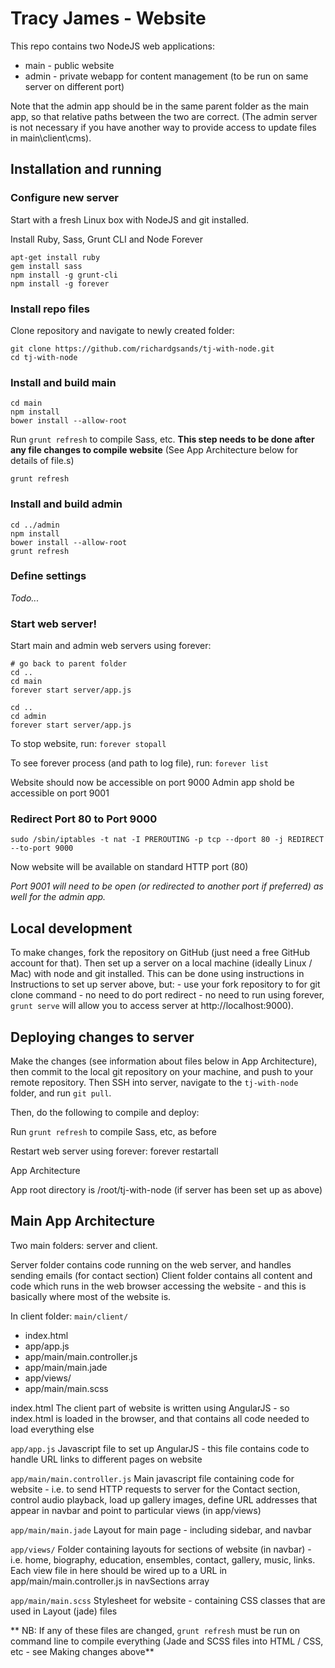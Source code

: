 # Tracy James - Website

This repo contains two NodeJS web applications:
- main - public website
- admin - private webapp for content management (to be run on same server on different port)

Note that the admin app should be in the same parent folder as the main app, so that relative paths between the two are correct. (The admin server is not necessary if you have another way to provide access to update files in main\client\cms). 

## Installation and running

### Configure new server

Start with a fresh Linux box with NodeJS and git installed.

Install Ruby, Sass, Grunt CLI and Node Forever

```
apt-get install ruby
gem install sass
npm install -g grunt-cli
npm install -g forever
```

### Install repo files

Clone repository and navigate to newly created folder:
```
git clone https://github.com/richardgsands/tj-with-node.git
cd tj-with-node
```

### Install and build main
```
cd main
npm install
bower install --allow-root
```
Run `grunt refresh` to compile Sass, etc. **This step needs to be done after any file changes to compile website** (See App Architecture below for details of file.s)
```
grunt refresh
```

### Install and build admin
```
cd ../admin
npm install
bower install --allow-root
grunt refresh
```

### Define settings

*Todo...*

### Start web server!

Start main and admin web servers using forever:
```
# go back to parent folder
cd ..
cd main
forever start server/app.js

cd ..
cd admin
forever start server/app.js
```

To stop website, run: `forever stopall`

To see forever process (and path to log file), run: `forever list`

Website should now be accessible on port 9000
Admin app shold be accessible on port 9001

### Redirect Port 80 to Port 9000

```
sudo /sbin/iptables -t nat -I PREROUTING -p tcp --dport 80 -j REDIRECT --to-port 9000
```
Now website will be available on standard HTTP port (80)

*Port 9001 will need to be open (or redirected to another port if preferred) as well for the admin app.*

## Local development

To make changes, fork the repository on GitHub (just need a free GitHub account for that). Then set up a server on a local machine (ideally Linux / Mac) with node and git installed. This can be done using instructions in Instructions to set up server above, but:
	- use your fork repository to for git clone command
	- no need to do port redirect
	- no need to run using forever, `grunt serve` will allow you to access server at http://localhost:9000).

## Deploying changes to server

Make the changes (see information about files below in App Architecture), then commit to the local git repository on your machine, and push to your remote repository. Then SSH into server, navigate to the `tj-with-node` folder, and run `git pull`.

Then, do the following to compile and deploy:

Run `grunt refresh` to compile Sass, etc, as before

Restart web server using forever:
forever restartall

App Architecture

App root directory is /root/tj-with-node (if server has been set up as above)

## Main App Architecture

Two main folders: server and client.

Server folder contains code running on the web server, and handles sending emails (for contact section)
Client folder contains all content and code which runs in the web browser accessing the website - and this is basically where most of the website is.

In client folder:
`main/client/`

  - index.html
  - app/app.js
  - app/main/main.controller.js
  - app/main/main.jade
  - app/views/
  - app/main/main.scss

index.html
The client part of website is written using AngularJS - so index.html is loaded in the browser, and that contains all code needed to load everything else

`app/app.js`
Javascript file to set up AngularJS - this file contains code to handle URL links to different pages on website

`app/main/main.controller.js`
Main javascript file containing code for website - i.e. to send HTTP requests to server for the Contact section, control audio playback, load up gallery images, define URL addresses that appear in navbar and point to particular views (in app/views)

`app/main/main.jade`
Layout for main page - including sidebar, and navbar

`app/views/`
Folder containing layouts for sections of website (in navbar) - i.e. home, biography, education, ensembles, contact, gallery, music, links. Each view file in here should be wired up to a URL in app/main/main.controller.js in navSections array

`app/main/main.scss`
Stylesheet for website - containing CSS classes that are used in Layout (jade) files

** NB: If any of these files are changed, `grunt refresh` must be run on command line to compile everything (Jade and SCSS files into HTML / CSS, etc - see Making changes above**

